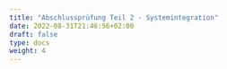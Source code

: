 ```yaml
---
title: "Abschlussprüfung Teil 2 - Systemintegration"
date: 2022-08-31T21:46:56+02:00
draft: false
type: docs
weight: 4
---
```


